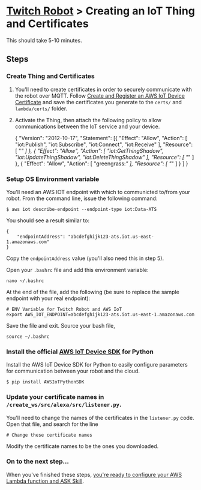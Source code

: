 # [Twitch Robot](./README.md) > Creating an IoT Thing and Certificates

This should take 5-10 minutes. 

## Steps

### Create Thing and Certificates

1. You'll need to create certificates in order to securely communicate with the robot over MQTT. Follow [Create and Register an AWS IoT Device Certificate](https://docs.aws.amazon.com/iot/latest/developerguide/device-certs-create.html) and save the certificates you generate to the `certs/` and `lambda/certs/` folder.

2. Activate the Thing, then attach the following policy to allow communications between the IoT service and your device.

    {
        "Version": "2012-10-17",
        "Statement": [{
                "Effect": "Allow",
                "Action": [
                    "iot:Publish",
                    "iot:Subscribe",
                    "iot:Connect",
                    "iot:Receive"
                ],
                "Resource": [
                    "*"
                ]
            },
            {
                "Effect": "Allow",
                "Action": [
                    "iot:GetThingShadow",
                    "iot:UpdateThingShadow",
                    "iot:DeleteThingShadow"
                ],
                "Resource": [
                    "*"
                ]
            },
            {
                "Effect": "Allow",
                "Action": [
                    "greengrass:*"
                ],
                "Resource": [
                    "*"
                ]
            }
        ]
    }

### Setup OS Environment variable

You'll need an AWS IOT endpoint with which to communicted to/from your robot. From the command line, issue the following command:

    $ aws iot describe-endpoint --endpoint-type iot:Data-ATS

You should see a result similar to:

    {
        "endpointAddress": "abcdefghijk123-ats.iot.us-east-1.amazonaws.com"
    }

Copy the `endpointAddress` value (you'll also need this in step 5).

Open your `.bashrc` file and add this environment variable:

    nano ~/.bashrc

At the end of the file, add the following (be sure to replace the sample endpoint with your real endpoint):

    # ENV Variable for Twitch Robot and AWS IoT
    export AWS_IOT_ENDPOINT=abcdefghijk123-ats.iot.us-east-1.amazonaws.com

Save the file and exit. Source your bash file,

    source ~/.bashrc

### Install the official [AWS IoT Device SDK](https://github.com/aws/aws-iot-device-sdk-python) for Python 

Install the AWS IoT Device SDK for Python to easily configure parameters for communication between your robot and the cloud.

    $ pip install AWSIoTPythonSDK

### Update your certificate names in `/create_ws/src/alexa/src/listener.py`.

You'll need to change the names of the certificates in the `listener.py` code. Open that file, and search for the line

    # Change these certificate names

Modify the certificate names to be the ones you downloaded.


### On to the next step...

When you've finished these steps, [you're ready to configure your AWS Lambda function and ASK Skill](./Part5-Lambda-ASK.md).
